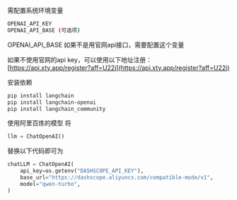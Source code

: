 

需配置系统环境变量
```bash
OPENAI_API_KEY
OPENAI_API_BASE (可选项)
```

OPENAI_API_BASE 如果不是用官网api接口，需要配置这个变量

如果不使用官网的api key，可以使用以下地址注册：[https://api.xty.app/register?aff=U22j](https://api.xty.app/register?aff=U22j) 



安装依赖
```bash
pip install langchain
pip install langchain-openai
pip install langchain_community
```

使用阿里百炼的模型
将
```python
llm = ChatOpenAI()
```
替换以下代码即可为
```python
chatLLM = ChatOpenAI(
    api_key=os.getenv("DASHSCOPE_API_KEY"),
    base_url="https://dashscope.aliyuncs.com/compatible-mode/v1",
    model="qwen-turbo",  
)
```
